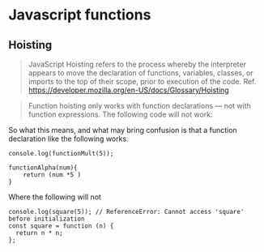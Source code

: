 # Javascript functions

## **Hoisting**
> JavaScript Hoisting refers to the process whereby the interpreter appears to move the declaration of functions, variables, classes, or imports to the top of their scope, prior to execution of the code.
Ref. https://developer.mozilla.org/en-US/docs/Glossary/Hoisting

> Function hoisting only works with function declarations — not with function expressions. The following code will not work:

So what this means, and what may bring confusion is that a function declaration like the following works.
```
console.log(functionMult(5));

functionAlpha(num){
    return (num *5 )
}
```

Where the following will not
```
console.log(square(5)); // ReferenceError: Cannot access 'square' before initialization
const square = function (n) {
  return n * n;
};
```



